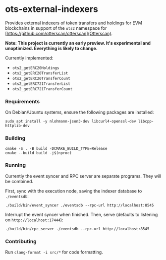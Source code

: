 # ots-external-indexers
Provides external indexers of token transfers and holdings for EVM blockchains in support of the `ots2` namespace for [https://github.com/otterscan/otterscan](Otterscan).

**Note: This project is currently an early preview. It's experimental and unoptimized. Everything is likely to change.**

Currently implemented:
- `ots2_getERC20Holdings`
- `ots2_getERC20TransferList`
- `ots2_getERC20TransferCount`
- `ots2_getERC721TransferList`
- `ots2_getERC721TransferCount`

### Requirements

On Debian/Ubuntu systems, ensure the following packages are installed:
```
sudo apt install -y nlohmann-json3-dev libcurl4-openssl-dev libcpp-httplib-dev
```

### Building

```
cmake -S . -B build -DCMAKE_BUILD_TYPE=Release
cmake --build build -j$(nproc)
```

### Running

Currently the event syncer and RPC server are separate programs. They will be combined.

First, sync with the execution node, saving the indexer database to `./eventsdb`:

```
./build/bin/event_syncer ./eventsdb --rpc-url http://localhost:8545
```

Interrupt the event syncer when finished. Then, serve (defaults to listening on `http://localhost:17444`):

```
./build/bin/rpc_server ./eventsdb --rpc-url http://localhost:8545
```

### Contributing

Run `clang-format -i src/*` for code formatting.
